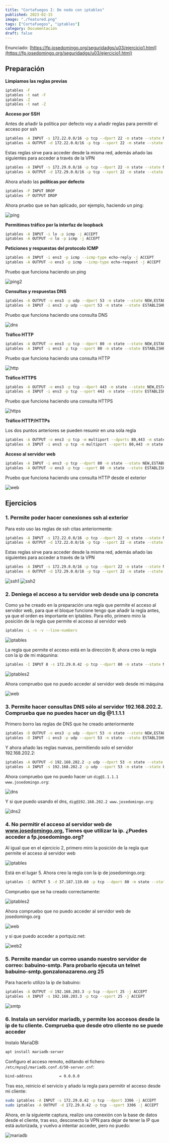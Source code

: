 ```yaml
---
title: "Cortafuegos I: De nodo con iptables"
published: 2023-02-15
image: "./featured.png"
tags: ["Cortafuegos", "iptables"]
category: Documentación
draft: false
---
```


Enunciado: [https://fp.josedomingo.org/seguridadgs/u03/ejercicio1.html](https://fp.josedomingo.org/seguridadgs/u03/ejercicio1.html)

## Preparación

**Limpiamos las reglas previas**

```bash
iptables -F
iptables -t nat -F
iptables -Z
iptables -t nat -Z
```

**Acceso por SSH**

Antes de añadir la política por defecto voy a añadir reglas para permitir el acceso por ssh

```bash
iptables -A INPUT -s 172.22.0.0/16 -p tcp --dport 22 -m state --state NEW,ESTABLISHED -j ACCEPT
iptables -A OUTPUT -d 172.22.0.0/16 -p tcp --sport 22 -m state --state ESTABLISHED -j ACCEPT
```

Estas reglas sirve para acceder desde la misma red, además añado las siguientes para acceder a través de la VPN

```bash
iptables -A INPUT -s 172.29.0.0/16 -p tcp --dport 22 -m state --state NEW,ESTABLISHED -j ACCEPT
iptables -A OUTPUT -d 172.29.0.0/16 -p tcp --sport 22 -m state --state ESTABLISHED -j ACCEPT
```

Ahora añado las **políticas por defecto**

```bash
iptables -P INPUT DROP
iptables -P OUTPUT DROP
```

Ahora pruebo que se han aplicado, por ejemplo, haciendo un ping:

![ping](https://i.imgur.com/GgWurZe.png)

**Permitimos tráfico por la interfaz de loopback**

```bash
iptables -A INPUT -i lo -p icmp -j ACCEPT
iptables -A OUTPUT -o lo -p icmp -j ACCEPT
```

**Peticiones y respuestas del protocolo ICMP**

```bash
iptables -A INPUT -i ens3 -p icmp --icmp-type echo-reply -j ACCEPT
iptables -A OUTPUT -o ens3 -p icmp --icmp-type echo-request -j ACCEPT
```

Pruebo que funciona haciendo un ping

![ping2](https://i.imgur.com/eTTjjEV.png)

**Consultas y respuestas DNS**

```bash
iptables -A OUTPUT -o ens3 -p udp --dport 53 -m state --state NEW,ESTABLISHED -j ACCEPT
iptables -A INPUT -i ens3 -p udp --sport 53 -m state --state ESTABLISHED -j ACCEPT
```

Pruebo que funciona haciendo una consulta DNS

![dns](https://i.imgur.com/Ep1vuVz.png)

**Tráfico HTTP**

```bash
iptables -A OUTPUT -o ens3 -p tcp --dport 80 -m state --state NEW,ESTABLISHED -j ACCEPT
iptables -A INPUT -i ens3 -p tcp --sport 80 -m state --state ESTABLISHED -j ACCEPT
```

Pruebo que funciona haciendo una consulta HTTP

![http](https://i.imgur.com/aB17haB.png)

**Tráfico HTTPS**

```bash
iptables -A OUTPUT -o ens3 -p tcp --dport 443 -m state --state NEW,ESTABLISHED -j ACCEPT
iptables -A INPUT -i ens3 -p tcp --sport 443 -m state --state ESTABLISHED -j ACCEPT
```

Pruebo que funciona haciendo una consulta HTTPS

![https](https://i.imgur.com/BzyJeje.png)

**Tráfico HTTP/HTTPs**

Los dos puntos anteriores se pueden resumir en una sola regla

```bash
iptables -A OUTPUT -o ens3 -p tcp -m multiport --dports 80,443 -m state --state NEW,ESTABLISHED -j ACCEPT
iptables -A INPUT -i ens3 -p tcp -m multiport --sports 80,443 -m state --state ESTABLISHED -j ACCEPT
```

**Acceso al servidor web**

```bash
iptables -A INPUT -i ens3 -p tcp --dport 80 -m state --state NEW,ESTABLISHED -j ACCEPT
iptables -A OUTPUT -o ens3 -p tcp --sport 80 -m state --state ESTABLISHED -j ACCEPT
```

Pruebo que funciona haciendo una consulta HTTP desde el exterior

![web](https://i.imgur.com/1TbKhY2.png)

## Ejercicios

### 1. Permite poder hacer conexiones ssh al exterior

Para esto uso las reglas de ssh citas anteriormente:

```bash
iptables -A INPUT -s 172.22.0.0/16 -p tcp --dport 22 -m state --state NEW,ESTABLISHED -j ACCEPT
iptables -A OUTPUT -d 172.22.0.0/16 -p tcp --sport 22 -m state --state ESTABLISHED -j ACCEPT
```

Estas reglas sirve para acceder desde la misma red, además añado las siguientes para acceder a través de la VPN

```bash
iptables -A INPUT -s 172.29.0.0/16 -p tcp --dport 22 -m state --state NEW,ESTABLISHED -j ACCEPT
iptables -A OUTPUT -d 172.29.0.0/16 -p tcp --sport 22 -m state --state ESTABLISHED -j ACCEPT
```

![ssh1](https://i.imgur.com/8h6tmFh.png)
![ssh2](https://i.imgur.com/xhNYful.png)

### 2. Deniega el acceso a tu servidor web desde una ip concreta

Como ya he creado en la preparación una regla que permite el acceso al servidor web, para que el bloque funcione tengo que añadir la regla antes, ya que el orden es importante en iptables. Para ello, primero miro la posición de la regla que permite el acceso al servidor web

```bash
iptables -L -n -v --line-numbers
```

![iptables](https://i.imgur.com/VLs4Xd7.png)

La regla que permite el acceso está en la dirección 8; ahora creo la regla con la ip de mi máqunina:

```bash
iptables -I INPUT 8 -s 172.29.0.42 -p tcp --dport 80 -m state --state NEW,ESTABLISHED -j DROP
```

![iptables2](https://i.imgur.com/T361Yz0.png)

Ahora compruebo que no puedo acceder al servidor web desde mi máquina

![web](https://i.imgur.com/9xydTG9.png)

### 3. Permite hacer consultas DNS sólo al servidor 192.168.202.2. Comprueba que no puedes hacer un dig @1.1.1.1

Primero borro las reglas de DNS que he creado anteriormente

```bash
iptables -D OUTPUT -o ens3 -p udp --dport 53 -m state --state NEW,ESTABLISHED -j ACCEPT
iptables -D INPUT -i ens3 -p udp --sport 53 -m state --state ESTABLISHED -j ACCEPT
```

Y ahora añado las reglas nuevas, permitiendo solo el servidor 192.168.202.2:

```bash
iptables -A OUTPUT -d 192.168.202.2 -p udp --dport 53 -m state --state NEW,ESTABLISHED -j ACCEPT
iptables -A INPUT -s 192.168.202.2 -p udp --sport 53 -m state --state ESTABLISHED -j ACCEPT
```

Ahora compruebo que no puedo hacer un `dig@1.1.1.1 www.josedomingo.org`:

![dns](https://i.imgur.com/May5Dwa.png)

Y si que puedo usando el dns, `dig@192.168.202.2 www.josedomingo.org`:

![dns2](https://i.imgur.com/1O9FXoM.png)

### 4. No permitir el acceso al servidor web de www.josedomingo.org, Tienes que utilizar la ip. ¿Puedes acceder a fp.josedomingo.org?

Al igual que en el ejercicio 2, primero miro la posición de la regla que permite el acceso al servidor web

![iptables](https://i.imgur.com/HbcTZPw.png)

Está en el lugar 5. Ahora creo la regla con la ip de josedomingo.org:

```bash
iptables -I OUTPUT 5 -d 37.187.119.60 -p tcp --dport 80 -m state --state NEW,ESTABLISHED -j DROP
```

Compruebo que se ha creado correctamente:

![iptables2](https://i.imgur.com/Xp4mGZu.png)

Ahora compruebo que no puedo acceder al servidor web de josedomingo.org

![web](https://i.imgur.com/POagTDZ.png)

y si que puedo acceder a portquiz.net:

![web2](https://i.imgur.com/f0SccEm.png)

### 5. Permite mandar un correo usando nuestro servidor de correo: babuino-smtp. Para probarlo ejecuta un telnet babuino-smtp.gonzalonazareno.org 25

Para hacerlo utilizo la ip de babuino:

```bash
iptables -A OUTPUT -d 192.168.203.3 -p tcp --dport 25 -j ACCEPT
iptables -A INPUT -s 192.168.203.3 -p tcp --sport 25 -j ACCEPT
```

![smtp](https://i.imgur.com/tBoRNWu.png)

### 6. Instala un servidor mariadb, y permite los accesos desde la ip de tu cliente. Comprueba que desde otro cliente no se puede acceder

Instalo MariaDB:

```bash
apt install mariadb-server
```

Configuro el acceso remoto, editando el fichero `/etc/mysql/mariadb.conf.d/50-server.cnf`:

```bash
bind-address            = 0.0.0.0
```

Tras eso, reinicio el servicio y añado la regla para permitir el acceso desde mi cliente:

```bash
sudo iptables -A INPUT -s 172.29.0.42 -p tcp --dport 3306 -j ACCEPT
sudo iptables -A OUTPUT -d 172.29.0.42 -p tcp --sport 3306 -j ACCEPT
```

Ahora, en la siguiente captura, realizo una conexión con la base de datos desde el cliente, tras eso, desconecto la VPN para dejar de tener la IP que está autorizada, y vuelvo a intentar acceder, pero no puedo:

![mariadb](https://i.imgur.com/1Z8hCqe.png)
